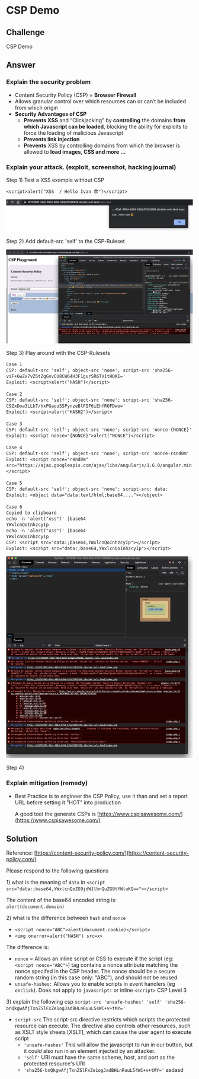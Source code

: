# CSP Demo

## Challenge

CSP Demo

## Answer

### Explain the security problem 

* Content Security Policy \(CSP\) = **Browser Firewall**
* Allows granular control over which resources can or can’t be included from which origin
* **Security Advantages of CSP**
  * **Prevents XSS** and “Clickjacking” by **controlling** the domains **from which Javascript can be loaded**, blocking the ability for exploits to force the loading of malicious Javascript
  * **Prevents link injection**
  * **Prevents** XSS by controlling domains from which the browser is allowed to **load images, CSS and more ...** 

### Explain your attack. \(exploit, screenshot, hacking journal\) 

Step 1\)  Test a XSS example without CSP

```text
<script>alert("XSS  / Hello Ivan 😎")</script>
```

![](../../.gitbook/assets/image%20%28374%29.png)

Step 2\) Add  default-src 'self' to the CSP-Ruleset

![](../../.gitbook/assets/image%20%28364%29.png)

Step 3\) Play around with the CSP-Rulesets

```text
Case 1
CSP: default-src 'self'; object-src 'none'; script-src 'sha256-viF+6wZx7vZ5tZgGsvCU8CW64H3F1gurSR6TV1tHQKI='
Exploit: <script>alert("HASH")</script>

Case 2
CSP: default-src 'self'; object-src 'none'; script-src 'sha256-C9ZxDoa3LLkT/hxPGaouSSPynzeBlFIF6iEhfROFDwo='
Exploit: <script>alert("HASH2")</script>

Case 3
CSP: default-src 'self'; object-src 'none'; script-src 'nonce-{NONCE}'
Exploit: <script nonce="{NONCE}">alert("NONCE")</script>

Case 4
CSP: default-src 'self'; object-src 'none'; script-src 'nonce-r4nd0m'
Exploit: <script nonce="r4nd0m" src="https://ajax.googleapis.com/ajax/libs/angularjs/1.6.0/angular.min.js"></script>

Case 5
CSP: default-src 'self'; object-src 'none'; script-src: data:
Exploit: <object data="data:text/html;base64,..."></object>

Case 6
Copied to clipboard
echo -n 'alert("xss")' |base64
YWxlcnQoInhzcyIp
echo -n 'alert("xss")' |base64
YWxlcnQoInhzcyIp
CSP: <script src="data:;base64,YWxlcnQoInhzcyIp"></script>
Exploit: <script src="data:;base64,YWxlcnQoInhzcyIp"></script>
```

![](../../.gitbook/assets/image%20%28363%29.png)

Step 4\)



### Explain mitigation \(remedy\)

* Best Practice is to engineer the CSP Policy, use it than and set a report URL before setting it "HOT" into production

  A good tool the generate CSPs is [https://www.cspisawesome.com/](https://www.cspisawesome.com/)

## Solution

Reference: [https://content-security-policy.com/](https://content-security-policy.com/)

Please respond to the following questions

1\) what is the meaning of `data` in `<script src="data:;base64,YWxlcnQoZG9jdW1lbnQuZG9tYWluKQ=="></script>`

The content of the base64 encoded string is:  
`alert(document.domain)`

2\) what is the difference between `hash` and `nonce`

* `<script nonce="ABC">alert(document.cookie)</script>`
* `<img onerror=alert("HASH") src=x>`

The difference is:

* `nonce` = Allows an inline script or CSS to execute if the script \(eg: `<script nonce="ABC">`\) tag contains a nonce attribute matching the nonce specifed in the CSP header. The nonce should be a secure random string \(in this case only: "ABC"\), and should not be reused.
* `unsafe-hashes:` Allows you to enable scripts in event handlers \(eg `onclick`\). Does not apply to `javascript:` or inline `<script>` CSP Level 3

3\) explain the following csp `script-src 'unsafe-hashes' 'self' 'sha256-bnQkgwAfjTxnZSlFxZe1ogJadBHLnRuuL54WC+v+tMY='`

* `script-src`   The script-src directive restricts which scripts the protected resource can execute. The directive also controls other resources, such as XSLT style sheets \[XSLT\], which can cause the user agent to execute script
  * `'unsafe-hashes'` This will allow the javascript to run in our button, but it could also run in an element injected by an attacker.
  * `'self'`    URI must have the same scheme, host, and port as the protected resource's URI
  * `'sha256-bnQkgwAfjTxnZSlFxZe1ogJadBHLnRuuL54WC+v+tMY='`   asdasd  

